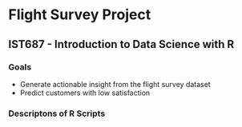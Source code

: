 # Flight Survey Project
## IST687 - Introduction to Data Science with R

### Goals
- Generate actionable insight from the flight survey dataset
- Predict customers with low satisfaction


### Descriptons of R Scripts
#